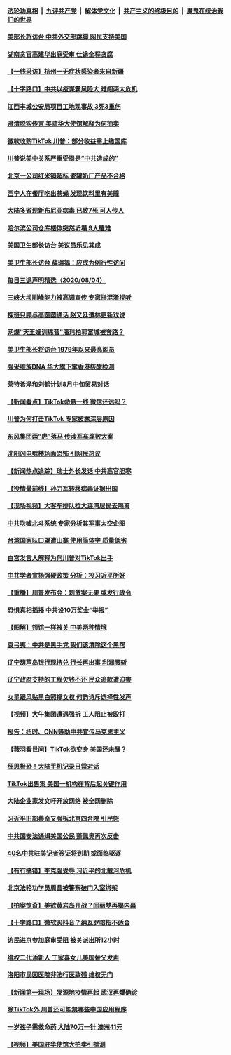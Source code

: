 ####  [法轮功真相](../../../../basic/blob/master/README.md?t=08052031) &nbsp;|&nbsp; [九评共产党](../../../../9ping.md/blob/master/README.md?t=08052031) &nbsp;|&nbsp; [解体党文化](../../../../jtdwh.md/blob/master/README.md?t=08052031)  &nbsp;|&nbsp; [共产主义的终极目的](../../../../gczydzjmd.md/blob/master/README.md?t=08052031) &nbsp;|&nbsp; [魔鬼在统治我们的世界](../../../../mgztzwmdsj.md/blob/master/README.md?t=08052031) 

#### [美部长将访台 中共外交部跳脚 网民支持美国](../pages/nsc413/n12308245.md?t=08052031) 

#### [湖南贪官高建华出庭受审 仕途全程贪腐](../pages/nsc413/n12308118.md?t=08052031) 

#### [【一线采访】杭州一无症状感染者来自新疆](../pages/nsc413/n12308510.md?t=08052031) 

#### [【十字路口】中共以疫谋霸风险大 难闯两大危机](../pages/nsc413/n12307550.md?t=08052031) 

#### [江西丰城公安局项目工地现事故 3死3重伤](../pages/nsc413/n12308552.md?t=08052031) 

#### [澄清脱钩传言 美驻华大使馆解释为何拍卖](../pages/nsc413/n12308463.md?t=08052031) 

#### [微软收购TikTok 川普：部分收益需上缴国库](../pages/nsc413/n12308403.md?t=08052031) 


#### [川普说美中关系严重受损是“中共造成的”](../pages/nsc413/n12308293.md?t=08052031) 

#### [北京一公司红米镉超标 瓷罐奶厂产品不合格](../pages/nsc413/n12307901.md?t=08052031) 

#### [西宁人在餐厅吃出苍蝇 发现饮料里有美瞳](../pages/nsc413/n12308143.md?t=08052031) 

#### [大陆多省现新布尼亚病毒 已致7死 可人传人](../pages/nsc413/n12307751.md?t=08052031) 

#### [哈尔滨公司仓库楼体突然坍塌 9人罹难](../pages/nsc413/n12307656.md?t=08052031) 

#### [美国卫生部长访台 美议员乐见其成](../pages/nsc413/n12307608.md?t=08052031) 

#### [美卫生部长访台 薛瑞福：应成为例行性访问](../pages/nsc413/n12307596.md?t=08052031) 

#### [每日三退声明精选（2020/08/04）](../pages/nsc413/n12307610.md?t=08052031) 

#### [三峡大坝削峰能力被高调宣传 专家指混淆视听](../pages/nsc413/n12306667.md?t=08052031) 

#### [探班只顾与高圆圆通话 赵又廷遭林更新戏说](../pages/nsc413/n12307256.md?t=08052031) 

#### [网爆“天王嫂训练营”潘玮柏郭富城被套路？](../pages/nsc413/n12306966.md?t=08052031) 

#### [美卫生部长将访台 1979年以来最高阁员](../pages/nsc413/n12307491.md?t=08052031) 

#### [强采维族DNA 华大旗下掌香港核酸检测](../pages/nsc413/n12307394.md?t=08052031) 

#### [莱特希泽和刘鹤计划8月中旬贸易对话](../pages/nsc413/n12307185.md?t=08052031) 

#### [【新闻看点】TikTok命悬一线 微信还远吗？](../pages/nsc413/n12306984.md?t=08052031) 

#### [川普为何打击TikTok 专家披露深层原因](../pages/nsc413/n12306603.md?t=08052031) 

#### [东风集团两“虎”落马 传涉军车腐败大案](../pages/nsc413/n12307334.md?t=08052031) 

#### [沈阳闪电劈楼场面恐怖 引网民热议](../pages/nsc413/n12307127.md?t=08052031) 

#### [【新闻热点追踪】瑞士外长发话 中共高官胆寒](../pages/nsc413/n12307060.md?t=08052031) 

#### [【役情最前线】孙力军转移病毒证据出国](../pages/nsc413/n12306585.md?t=08052031) 

#### [【现场视频】大客车排队拉大连湾居民去隔离](../pages/nsc413/n12307198.md?t=08052031) 

#### [中共吹嘘北斗系统 专家分析其军事太空企图](../pages/nsc413/n12307155.md?t=08052031) 

#### [台湾国家队口罩遭山寨 使用简体字 质量低劣](../pages/nsc413/n12307072.md?t=08052031) 

#### [白宫发言人解释为何川普对TikTok出手](../pages/nsc413/n12306942.md?t=08052031) 

#### [中共学者宣扬强硬政策 分析：投习近平所好](../pages/nsc413/n12306563.md?t=08052031) 

#### [【重播】川普发布会：刺激案无果 或发行政令](../pages/nsc413/n12306379.md?t=08052031) 

#### [恐惧真相插播 中共设10万奖金“举报”](../pages/nsc413/n12306396.md?t=08052031) 

#### [【图解】领馆一样被关 中美两种情境](../pages/nsc413/n12306916.md?t=08052031) 

#### [袁弓夷：中共是黑手党 我们该清除这个黑帮](../pages/nsc413/n12306940.md?t=08052031) 

#### [辽宁葫芦岛银行现挤兑 行长再出事 利润腰斩](../pages/nsc413/n12306781.md?t=08052031) 

#### [辽宁政府支持的工程欠钱不还 民众追款遭迫害](../pages/nsc413/n12306854.md?t=08052031) 

#### [女星跟风贴黑白照撑女权 何韵诗斥选择性发声](../pages/nsc413/n12306613.md?t=08052031) 

#### [【视频】大午集团遭遇强拆 工人阻止被殴打](../pages/nsc413/n12306728.md?t=08052031) 

#### [报告：纽时、CNN等助中共宣传马克思主义](../pages/nsc413/n12306276.md?t=08052031) 

#### [【薇羽看世间】TikTok欲变身 美国还未醒？](../pages/nsc413/n12306730.md?t=08052031) 

#### [细思极恐！大陆手机记录日常对话](../pages/nsc413/n12306639.md?t=08052031) 

#### [TikTok出售案 美国一机构在背后起关键作用](../pages/nsc413/n12306482.md?t=08052031) 

#### [大陆企业家发文吁开放网络 被全网删除](../pages/nsc413/n12306347.md?t=08052031) 

#### [习近平旧部蔡奇又强拆北京四合院 引民怨](../pages/nsc413/n12306339.md?t=08052031) 

#### [中共国安法通缉美国公民 蓬佩奥再次反击](../pages/nsc413/n12306463.md?t=08052031) 

#### [40名中共驻美记者签证将到期 或面临驱逐](../pages/nsc413/n12306435.md?t=08052031) 

#### [【有冇搞错】李克强受辱 习近平的北戴河危机](../pages/nsc413/n12306406.md?t=08052031) 

#### [北京法轮功学员周晶被警察破门入室绑架](../pages/nsc413/n12303221.md?t=08052031) 

#### [【拍案惊奇】美欲黄岩岛开战？闫丽梦再揭内幕](../pages/nsc413/n12305959.md?t=08052031) 

#### [【十字路口】微软买抖音？纳瓦罗暗指不适合](../pages/nsc413/n12304741.md?t=08052031) 

#### [访民进京参加庭审受阻 被关派出所12小时](../pages/nsc413/n12306075.md?t=08052031) 

#### [维权二代添新人 丁家喜女儿美国替父发声](../pages/nsc413/n12306173.md?t=08052031) 

#### [洛阳市民因医院非法行医致残 维权无门](../pages/nsc413/n12305993.md?t=08052031) 

#### [【新闻第一现场】发源地疫情再起 武汉再爆确诊](../pages/nsc413/n12306007.md?t=08052031) 

#### [除TikTok外 川普还可能禁哪些中国应用程序](../pages/nsc413/n12306153.md?t=08052031) 

#### [一岁孩子需救命药 大陆70万一针 澳洲41元](../pages/nsc413/n12305631.md?t=08052031) 

#### [【视频】美国驻华使馆大拍卖引揣测](../pages/nsc413/n12305262.md?t=08052031) 

